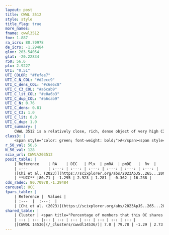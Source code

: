 ```yaml
---
layout: post
title: CWWL 3512
style: style
title_flag: true
more_names: 
fname: cwwl3512
fov: 1.887
ra_icrs: 80.70978
de_icrs: -1.29484
glon: 203.54054
glat: -20.22834
r50: 56.6
plx: 2.9227
UTI: "0.51"
UTI_COLOR: "#fefee7"
UTI_C_N_COL: "#d2ecc9"
UTI_C_dens_COL: "#c6e6c8"
UTI_C_C3_COL: "#a6cab9"
UTI_C_lit_COL: "#e0a6b3"
UTI_C_dup_COL: "#a6cab9"
UTI_C_N: 0.76
UTI_C_dens: 0.81
UTI_C_C3: 1.0
UTI_C_lit: 0.0
UTI_C_dup: 1.0
UTI_summary: |
    CWWL 3512 is a relatively close, rich, dense object of very high C3 quality. It was recently reported in the literature. This object shares a very small percentage of members with a later reported entry.
class3: |
    <span style="color: green; font-weight: bold;">A</span><span style="color: green; font-weight: bold;">A</span>
r_50_val: 56.6
N_50_val: 128
scix_url: CWWL%203512
posit_table: |
    | Reference    | RA    | DEC   | Plx  | pmRA  | pmDE   |  Rv  |
    | :---         | :---: | :---: | :---: | :---: | :---: | :---: |
    |[Chi et al. (2023)](https://scixplorer.org/abs/2023ApJS..265...20C) | 80.643 | -1.214 | 2.923 | 1.26 | -0.443 | -- |
    | **UCC** |80.71 | -1.295 | 2.923 | 1.281 | -0.362 | 16.238 | 
cds_radec: 80.70978,-1.29484
carousel: UCC
fpars_table: |
    | Reference |  Values |
    | :---  |  :---:  |
    | [Chi et al. (2023)](https://scixplorer.org/abs/2023ApJS..265...20C) | `Age=0.17, Z=0.014` |
shared_table: |
    | Cluster | <span title="Percentage of members that this OC shares with the ones listed">%</span>   | RA   | DEC   | Plx   | pmRA  | pmDE  | Rv | UTI |
    | :-: | :-: |:-: | :-: | :-: | :-: | :-: | :-: | :-: |
    |[CWWDL 14536](/_clusters/cwwdl14536/)| 7.0 | 79.78 | -1.29 | 2.73 | 1.52 | -0.49 | 17.25 |0.32 |
---
```

